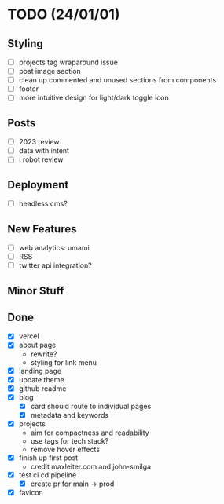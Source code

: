 # TODO (24/01/01)

## Styling

- [ ] projects tag wraparound issue
- [ ] post image section
- [ ] clean up commented and unused sections from components
- [ ] footer
- [ ] more intuitive design for light/dark toggle icon

## Posts

- [ ] 2023 review
- [ ] data with intent
- [ ] i robot review

## Deployment

- [ ] headless cms?

## New Features

- [ ] web analytics: umami
- [ ] RSS
- [ ] twitter api integration?

## Minor Stuff

## Done

- [x] vercel
- [x] about page
  - rewrite?
  - styling for link menu
- [x] landing page
- [x] update theme
- [x] github readme
- [x] blog
  - [x] card should route to individual pages
  - [x] metadata and keywords
- [x] projects
  - aim for compactness and readability
  - use tags for tech stack?
  - remove hover effects
- [x] finish up first post
  - credit maxleiter.com and john-smilga
- [x] test ci cd pipeline
  - [x] create pr for main -> prod
- [x] favicon
